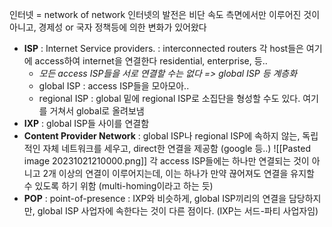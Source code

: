 인터넷 = network of network
인터넷의 발전은 비단 속도 측면에서만 이루어진 것이 아니고, 경제성 or 국자 정책등에 의한 변화가 있어왔다
- **ISP** : Internet Service providers. : interconnected routers
	각 host들은 여기에 access하여 internet을 연결한다
	residential, enterprise, 등..
	- *모든 access ISP들을 서로 연결할 수는 없다 => global ISP 등 계층화*
	- global ISP : access ISP들을 모아모아..
	- regional ISP : global 밑에 regional ISP로 소집단을 형성할 수도 있다. 여기를 거쳐서 global로 올려보냄
- **IXP** : global ISP들 사이를 연결함
- **Content Provider Network** : global ISP나 regional ISP에 속하지 않는, 독립적인 자체 네트워크를 세우고, direct한 연결을 제공함 (google 등..)
![[Pasted image 20231021210000.png]]
각 access ISP들에는 하나만 연결되는 것이 아니고 2개 이상의 연결이 이루어지는데, 이는 하나가 만약 끊어져도 연결을 유지할 수 있도록 하기 위함 (multi-homing이라고 하는 듯)
- **POP** : point-of-presence : IXP와 비슷하게, global ISP끼리의 연결을 담당하지만, global ISP 사업자에 속한다는 것이 다른 점이다. (IXP는 서드-파티 사업자임)